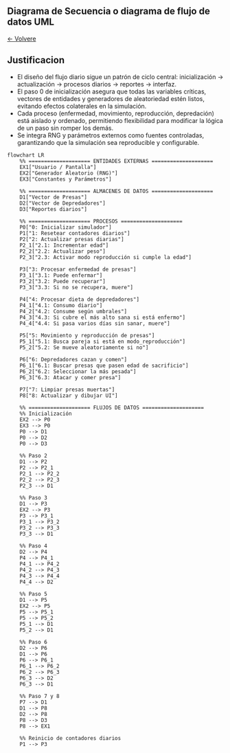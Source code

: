 ## Diagrama de Secuencia o diagrama de flujo de datos UML
[<- Volvere](README.md)

## Justificacion 
- El diseño del flujo diario sigue un patrón de ciclo central: inicialización → actualización → procesos diarios → reportes → interfaz.
- El paso 0 de inicialización asegura que todas las variables críticas, vectores de entidades y generadores de aleatoriedad estén listos, evitando efectos colaterales en la simulación.
- Cada proceso (enfermedad, movimiento, reproducción, depredación) está aislado y ordenado, permitiendo flexibilidad para modificar la lógica de un paso sin romper los demás.
- Se integra RNG y parámetros externos como fuentes controladas, garantizando que la simulación sea reproducible y configurable.


```mermaid
flowchart LR
    %% ==================== ENTIDADES EXTERNAS ====================
    EX1["Usuario / Pantalla"]
    EX2["Generador Aleatorio (RNG)"]
    EX3["Constantes y Parámetros"]

    %% ==================== ALMACENES DE DATOS ====================
    D1["Vector de Presas"]
    D2["Vector de Depredadores"]
    D3["Reportes diarios"]

    %% ==================== PROCESOS ====================
    P0["0: Inicializar simulador"]
    P1["1: Resetear contadores diarios"]
    P2["2: Actualizar presas diarias"]
    P2_1["2.1: Incrementar edad"]
    P2_2["2.2: Actualizar peso"]
    P2_3["2.3: Activar modo reproducción si cumple la edad"]

    P3["3: Procesar enfermedad de presas"]
    P3_1["3.1: Puede enfermar"]
    P3_2["3.2: Puede recuperar"]
    P3_3["3.3: Si no se recupera, muere"]

    P4["4: Procesar dieta de depredadores"]
    P4_1["4.1: Consumo diario"]
    P4_2["4.2: Consume según umbrales"]
    P4_3["4.3: Si cubre el más alto sana si está enfermo"]
    P4_4["4.4: Si pasa varios días sin sanar, muere"]

    P5["5: Movimiento y reproducción de presas"]
    P5_1["5.1: Busca pareja si está en modo_reproducción"]
    P5_2["5.2: Se mueve aleatoriamente si no"]

    P6["6: Depredadores cazan y comen"]
    P6_1["6.1: Buscar presas que pasen edad de sacrificio"]
    P6_2["6.2: Seleccionar la más pesada"]
    P6_3["6.3: Atacar y comer presa"]

    P7["7: Limpiar presas muertas"]
    P8["8: Actualizar y dibujar UI"]

    %% ==================== FLUJOS DE DATOS ====================
    %% Inicialización
    EX2 --> P0
    EX3 --> P0
    P0 --> D1
    P0 --> D2
    P0 --> D3

    %% Paso 2
    D1 --> P2
    P2 --> P2_1
    P2_1 --> P2_2
    P2_2 --> P2_3
    P2_3 --> D1

    %% Paso 3
    D1 --> P3
    EX2 --> P3
    P3 --> P3_1
    P3_1 --> P3_2
    P3_2 --> P3_3
    P3_3 --> D1

    %% Paso 4
    D2 --> P4
    P4 --> P4_1
    P4_1 --> P4_2
    P4_2 --> P4_3
    P4_3 --> P4_4
    P4_4 --> D2

    %% Paso 5
    D1 --> P5
    EX2 --> P5
    P5 --> P5_1
    P5 --> P5_2
    P5_1 --> D1
    P5_2 --> D1

    %% Paso 6
    D2 --> P6
    D1 --> P6
    P6 --> P6_1
    P6_1 --> P6_2
    P6_2 --> P6_3
    P6_3 --> D2
    P6_3 --> D1

    %% Paso 7 y 8
    P7 --> D1
    D1 --> P8
    D2 --> P8
    P8 --> D3
    P8 --> EX1

    %% Reinicio de contadores diarios
    P1 --> P3

